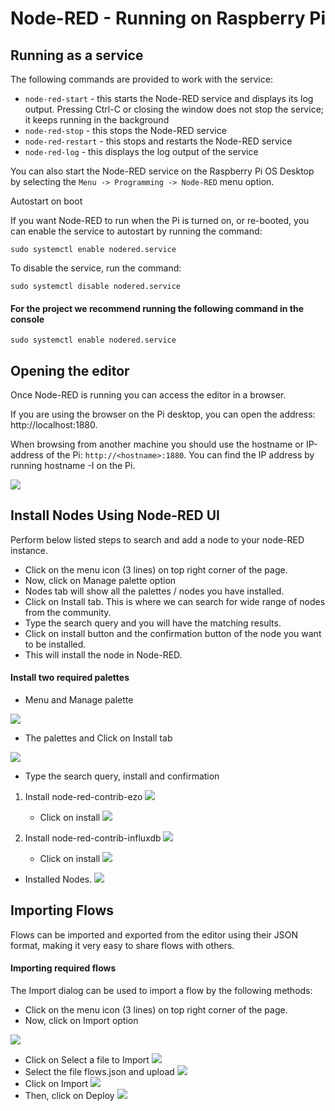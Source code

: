 # Node-RED - Running on Raspberry Pi

## Running as a service

The following commands are provided to work with the service:

* `node-red-start` - this starts the Node-RED service and displays its log output. Pressing Ctrl-C or closing the window does not stop the service; it keeps running in the background
* `node-red-stop` - this stops the Node-RED service
* `node-red-restart` - this stops and restarts the Node-RED service
* `node-red-log` - this displays the log output of the service

You can also start the Node-RED service on the Raspberry Pi OS Desktop by selecting the `Menu -> Programming -> Node-RED` menu option.

Autostart on boot

If you want Node-RED to run when the Pi is turned on, or re-booted, you can enable the service to autostart by running the command:
```
sudo systemctl enable nodered.service
```
To disable the service, run the command:

```
sudo systemctl disable nodered.service
```

#### For the project we recommend running the following command in the console

```
sudo systemctl enable nodered.service
```

## Opening the editor

Once Node-RED is running you can access the editor in a browser.

If you are using the browser on the Pi desktop, you can open the address: http://localhost:1880.

When browsing from another machine you should use the hostname or IP-address of the Pi: `http://<hostname>:1880`. You can find the IP address by running hostname -I on the Pi.

![](./images/nodered.png)

## Install Nodes Using Node-RED UI

Perform below listed steps to search and add a node to your node-RED instance.

* Click on the menu icon (3 lines) on top right corner of the page.
* Now, click on Manage palette option
* Nodes tab will show all the palettes / nodes you have installed.
* Click on Install tab. This is where we can search for wide range of nodes from the community.
* Type the search query and you will have the matching results.
* Click on install button and the confirmation button of the node you want to be installed.
* This will install the node in Node-RED.

#### Install two required palettes

* Menu and Manage palette

![](./images/manage_palette.png)

* The palettes and Click on Install tab

![](./images/palettes.png)

* Type the search query, install and confirmation

1.  Install node-red-contrib-ezo
![](./images/node-red-contrib-ezo.png)
    - Click on install
![](./images/install_ezo.png)

2.  Install node-red-contrib-influxdb
![](./images/node-red-contrib-influxdb.png)
    - Click on install
![](./images/install_influxdb.png)

* Installed Nodes.
![](./images/installed_nodes.png)

## Importing Flows

Flows can be imported and exported from the editor using their JSON format, making it very easy to share flows with others.

#### Importing required flows

The Import dialog can be used to import a flow by the following methods:

* Click on the menu icon (3 lines) on top right corner of the page.
* Now, click on Import option

![](./images/import.png)
* Click on Select a file to Import
![](./images/select_file.png)
* Select the file flows.json and upload
![](./images/file_upload.png)
* Click on Import
![](./images/import_file.png)
* Then, click on Deploy
![](./images/deploy.png)


